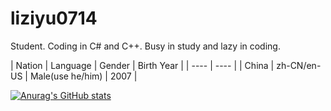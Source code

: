 # liziyu0714

Student. Coding in C# and C++.
Busy in study and lazy in coding.

|  Nation  |  Language |  Gender  |  Birth Year  |
|  ----  |  ----  |
|  China  |  zh-CN/en-US  |  Male(use he/him)  |  2007  |

[![Anurag's GitHub stats](https://github-readme-stats.vercel.app/api?username=liziyu0714)](https://github.com/anuraghazra/github-readme-stats)



<!---
liziyu0714/liziyu0714 is a ✨ special ✨ repository because its `README.md` (this file) appears on your GitHub profile.
You can click the Preview link to take a look at your changes.
--->
